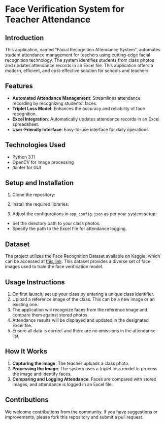 # Face Verification System for Teacher Attendance

## Introduction
This application, named "Facial Recognition Attendance System", automates student attendance management for teachers using cutting-edge facial recognition technology. The system identifies students from class photos and updates attendance records in an Excel file. This application offers a modern, efficient, and cost-effective solution for schools and teachers.

## Features
- **Automated Attendance Management**: Streamlines attendance recording by recognizing students' faces.
- **Triplet Loss Model**: Enhances the accuracy and reliability of face recognition.
- **Excel Integration**: Automatically updates attendance records in an Excel spreadsheet.
- **User-Friendly Interface**: Easy-to-use interface for daily operations.

## Technologies Used
- Python 3.11
- OpenCV for image processing
- tkinter for GUI

## Setup and Installation
1. Clone the repository:

2. Install the required libraries:

3. Adjust the configurations in `app_config.json` as per your system setup:
- Set the directory path to your class photos.
- Specify the path to the Excel file for attendance logging.

## Dataset
The project utilizes the Face Recognition Dataset available on Kaggle, which can be accessed at [this link](https://www.kaggle.com/datasets/stoicstatic/face-recognition-dataset). This dataset provides a diverse set of face images used to train the face verification model.

## Usage Instructions
1. On first launch, set up your class by entering a unique class identifier.
2. Upload a reference image of the class. This can be a new image or an existing one.
3. The application will recognize faces from the reference image and compare them against stored photos.
4. Attendance results will be displayed and updated in the designated Excel file.
5. Ensure all data is correct and there are no omissions in the attendance list.

## How It Works
1. **Capturing the Image**: The teacher uploads a class photo.
2. **Processing the Image**: The system uses a triplet loss model to process the image and identify faces.
3. **Comparing and Logging Attendance**: Faces are compared with stored images, and attendance is logged in an Excel file.

## Contributions
We welcome contributions from the community. If you have suggestions or improvements, please fork this repository and submit a pull request.

